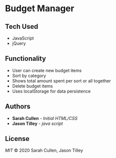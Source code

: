 # Budget Manager

## Tech Used
* JavaScript
* jQuery 

## Functionality
* User can create new budget items
* Sort by category
* Shows total amount spent per sort or all together
* Delete budget items
* Uses localStorage for data persistence

## Authors

* **Sarah Cullen** - *Initial HTML/CSS*
* **Jason Tilley** - *java script*

## License
*MIT* © 2020 Sarah Cullen, Jason Tilley

